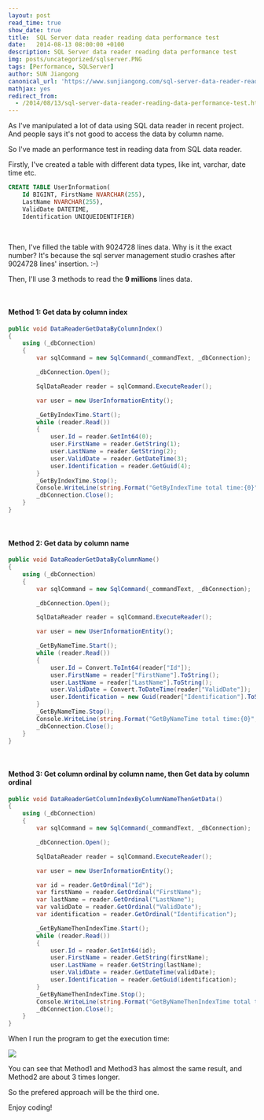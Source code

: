 ```yaml
---
layout: post
read_time: true
show_date: true
title:  SQL Server data reader reading data performance test
date:   2014-08-13 08:00:00 +0100
description: SQL Server data reader reading data performance test
img: posts/uncategorized/sqlserver.PNG
tags: [Performance, SQLServer]
author: SUN Jiangong
canonical_url: 'https://www.sunjiangong.com/sql-server-data-reader-reading-data-performance-test.html'
mathjax: yes
redirect_from:
  - /2014/08/13/sql-server-data-reader-reading-data-performance-test.html
---
```



As I've manipulated a lot of data using SQL data reader in recent project. And people says it's not good to access the data by column name.

So I've made an performance test in reading data from SQL data reader.

<!--more-->

Firstly, I've created a table with different data types, like int, varchar, date time etc.


```sql
CREATE TABLE UserInformation(
    Id BIGINT, FirstName NVARCHAR(255), 
    LastName NVARCHAR(255), 
    ValidDate DATETIME, 
    Identification UNIQUEIDENTIFIER)
```

<br/>

Then, I've filled the table with 9024728 lines data. 
Why is it the exact number? It's because the sql server management studio crashes after 9024728 lines' insertion. :-)


Then, I'll use 3 methods to read the **9 millions** lines data.

<br/>

#### Method 1: Get data by column index

```csharp
public void DataReaderGetDataByColumnIndex()
{
    using (_dbConnection)
    {
        var sqlCommand = new SqlCommand(_commandText, _dbConnection);

        _dbConnection.Open();

        SqlDataReader reader = sqlCommand.ExecuteReader();

        var user = new UserInformationEntity();

        _GetByIndexTime.Start();
        while (reader.Read())
        {
            user.Id = reader.GetInt64(0);
            user.FirstName = reader.GetString(1);
            user.LastName = reader.GetString(2);
            user.ValidDate = reader.GetDateTime(3);
            user.Identification = reader.GetGuid(4);
        }
        _GetByIndexTime.Stop();
        Console.WriteLine(string.Format("GetByIndexTime total time:{0}", _GetByIndexTime.Elapsed));
        _dbConnection.Close();
    }
}
```

<br/>

#### Method 2: Get data by column name

```csharp
public void DataReaderGetDataByColumnName()
{
    using (_dbConnection)
    {
        var sqlCommand = new SqlCommand(_commandText, _dbConnection);

        _dbConnection.Open();

        SqlDataReader reader = sqlCommand.ExecuteReader();

        var user = new UserInformationEntity();

        _GetByNameTime.Start();
        while (reader.Read())
        {
            user.Id = Convert.ToInt64(reader["Id"]);
            user.FirstName = reader["FirstName"].ToString();
            user.LastName = reader["LastName"].ToString();
            user.ValidDate = Convert.ToDateTime(reader["ValidDate"]);
            user.Identification = new Guid(reader["Identification"].ToString());
        }
        _GetByNameTime.Stop();
        Console.WriteLine(string.Format("GetByNameTime total time:{0}", _GetByNameTime.Elapsed));
        _dbConnection.Close();
    }
}
```

<br/>

#### Method 3: Get column ordinal by column name, then Get data by column ordinal

```csharp
public void DataReaderGetColumnIndexByColumnNameThenGetData()
{
    using (_dbConnection)
    {
        var sqlCommand = new SqlCommand(_commandText, _dbConnection);

        _dbConnection.Open();

        SqlDataReader reader = sqlCommand.ExecuteReader();

        var user = new UserInformationEntity();

        var id = reader.GetOrdinal("Id");
        var firstName = reader.GetOrdinal("FirstName");
        var lastName = reader.GetOrdinal("LastName");
        var validDate = reader.GetOrdinal("ValidDate");
        var identification = reader.GetOrdinal("Identification");

        _GetByNameThenIndexTime.Start();
        while (reader.Read())
        {
            user.Id = reader.GetInt64(id);
            user.FirstName = reader.GetString(firstName);
            user.LastName = reader.GetString(lastName);
            user.ValidDate = reader.GetDateTime(validDate);
            user.Identification = reader.GetGuid(identification);
        }
        _GetByNameThenIndexTime.Stop();
        Console.WriteLine(string.Format("GetByNameThenIndexTime total time:{0}", _GetByNameThenIndexTime.Elapsed));
        _dbConnection.Close();
    }
}
```

When I run the program to get the execution time:


![](./../../../assets/img/posts/2014-08-13-SqlReaderPerformance/01.png)


You can see that Method1 and Method3 has almost the same result, and Method2 are about 3 times longer.


So the prefered approach will be the third one.


Enjoy coding!
